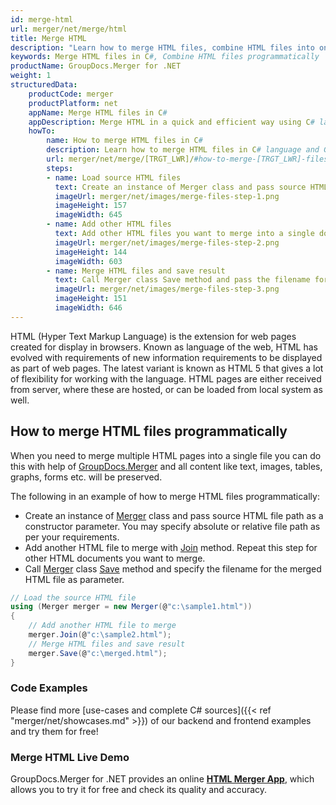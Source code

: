 ```yaml
---
id: merge-html
url: merger/net/merge/html
title: Merge HTML
description: "Learn how to merge HTML files, combine HTML files into one file programmatically in C# language using GroupDocs.Merger for .NET library."
keywords: Merge HTML files in C#, Combine HTML files programmatically
productName: GroupDocs.Merger for .NET
weight: 1
structuredData:
    productCode: merger
    productPlatform: net
    appName: Merge HTML files in C#
    appDescription: Merge HTML in a quick and efficient way using C# language and GroupDocs.Merger for .NET API, without the use of any third-party software like Microsoft or Open Office.
    howTo:
        name: How to merge HTML files in C# 
        description: Learn how to merge HTML files in C# language and GroupDocs.Merger for .NET API, without the use of any third-party software like Microsoft or Open Office.
        url: merger/net/merge/[TRGT_LWR]/#how-to-merge-[TRGT_LWR]-files-in-c
        steps:
        - name: Load source HTML files 
          text: Create an instance of Merger class and pass source HTML file path as a constructor parameter. You may specify absolute or relative file path as per your requirements. 
          imageUrl: merger/net/images/merge-files-step-1.png
          imageHeight: 157
          imageWidth: 645
        - name: Add other HTML files
          text: Add other HTML files you want to merge into a single document with Join method of Merger class.
          imageUrl: merger/net/images/merge-files-step-2.png
          imageHeight: 144
          imageWidth: 603
        - name: Merge HTML files and save result 
          text: Call Merger class Save method and pass the filename for the resultant HTML file as parameter.
          imageUrl: merger/net/images/merge-files-step-3.png
          imageHeight: 151
          imageWidth: 646
---
```


HTML (Hyper Text Markup Language) is the extension for web pages created for display in browsers. Known as language of the web, HTML has evolved with requirements of new information requirements to be displayed as part of web pages. The latest variant is known as HTML 5 that gives a lot of flexibility for working with the language. HTML pages are either received from server, where these are hosted, or can be loaded from local system as well.

## How to merge HTML files programmatically

When you need to merge multiple HTML pages into a single file you can do this  with help of [GroupDocs.Merger](https://products.groupdocs.com/merger/net) and all content like text, images, tables, graphs, forms etc. will be preserved.

The following in an example of how to merge HTML files programmatically:

* Create an instance of [Merger](https://apireference.groupdocs.com/net/merger/groupdocs.merger/merger) class and pass source HTML file path as a constructor parameter. You may specify absolute or relative file path as per your requirements.
* Add another HTML file to merge with [Join](https://apireference.groupdocs.com/merger/net/groupdocs.merger/merger/methods/join/index) method. Repeat this step for other HTML documents you want to merge.
* Call [Merger](https://apireference.groupdocs.com/net/merger/groupdocs.merger/merger) class [Save](https://apireference.groupdocs.com/merger/net/groupdocs.merger/merger/methods/save/index) method and specify the filename for the merged HTML file as parameter.

```csharp
// Load the source HTML file
using (Merger merger = new Merger(@"c:\sample1.html"))
{
    // Add another HTML file to merge
    merger.Join(@"c:\sample2.html");
    // Merge HTML files and save result
    merger.Save(@"c:\merged.html");
}
```

### Code Examples

Please find more [use-cases and complete C# sources]({{< ref "merger/net/showcases.md" >}}) of our backend and frontend examples and try them for free!

### Merge HTML Live Demo

GroupDocs.Merger for .NET provides an online [**HTML Merger App**](https://products.groupdocs.app/merger/html), which allows you to try it for free and check its quality and accuracy.
